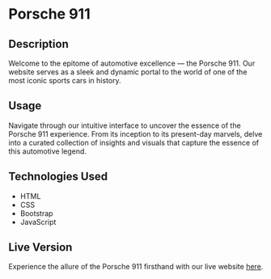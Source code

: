 # Porsche 911

## Description
Welcome to the epitome of automotive excellence — the Porsche 911. Our website serves as a sleek and dynamic portal to the world of one of the most iconic sports cars in history.

## Usage
Navigate through our intuitive interface to uncover the essence of the Porsche 911 experience. From its inception to its present-day marvels, delve into a curated collection of insights and visuals that capture the essence of this automotive legend.

## Technologies Used
- HTML
- CSS
- Bootstrap
- JavaScript

## Live Version
Experience the allure of the Porsche 911 firsthand with our live website [here](https://aleksailicc.github.io/porsche/).

